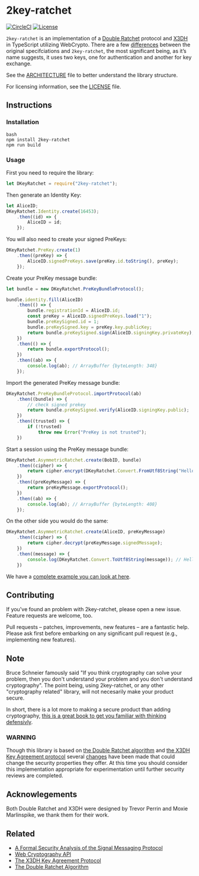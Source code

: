 # 2key-ratchet

[![CircleCI](https://circleci.com/gh/PeculiarVentures/2key-ratchet.svg?style=svg&circle-token=29f5d4fefececbe5668f0c0858cc583e4e130765)](https://circleci.com/gh/PeculiarVentures/2key-ratchet)
[![License](https://img.shields.io/badge/license-MIT-green.svg?style=flat)](https://raw.githubusercontent.com/PeculiarVentures/2key-ratchet/master/LICENSE.md)


`2key-ratchet` is an implementation of a [Double Ratchet](https://whispersystems.org/docs/specifications/doubleratchet/) protocol and [X3DH](https://whispersystems.org/docs/specifications/x3dh) in TypeScript utilizing WebCrypto. There are a few [differences](https://github.com/PeculiarVentures/2key-ratchet/blob/master/DIFFERENCES.md) between the original specifciations and `2key-ratchet`, the most significant being, as it’s name suggests, it uses two keys, one for authentication and another for key exchange.

See the [ARCHITECTURE](https://github.com/PeculiarVentures/2key-ratchet/blob/master/ARCHITECTURE.md) file to better understand the library structure.

For licensing information, see the [LICENSE](https://github.com/PeculiarVentures/2key-ratchet/blob/master/LICENSE.md) file.

## Instructions

### Installation

```
bash
npm install 2key-ratchet
npm run build
```

### Usage

First you need to require the library:

```javascript
let DKeyRatchet = require("2key-ratchet");
```

Then generate an Identity Key:

```javascript
let AliceID;
DKeyRatchet.Identity.create(16453);
    .then((id) => {
        AliceID = id;
    });
```

You will also need to create your signed PreKeys:

```javascript
DKeyRatchet.PreKey.create(1)
    .then((preKey) => {
        AliceID.signedPreKeys.save(preKey.id.toString(), preKey);
    });
```

Create your PreKey message bundle:

```javascript
let bundle = new DKeyRatchet.PreKeyBundleProtocol();

bundle.identity.fill(AliceID)
    .then(() => {
        bundle.registrationId = AliceID.id;
        const preKey = AliceID.signedPreKeys.load("1");
        bundle.preKeySigned.id = 1;
        bundle.preKeySigned.key = preKey.key.publicKey;
        return bundle.preKeySigned.sign(AliceID.signingKey.privateKey);
    })
    .then(() => {
        return bundle.exportProtocol();
    })
    .then((ab) => {
        console.log(ab); // ArrayBuffer {byteLength: 348}
    });
``` 

Import the generated PreKey message bundle:

```javascript
DKeyRatchet.PreKeyBundleProtocol.importProtocol(ab)
    .then((bundle) => {
        // check signed prekey
        return bundle.preKeySigned.verify(AliceID.signingKey.public);
    })
    .then((trusted) => {
        if (!trusted)
            throw new Error("PreKey is not trusted");
    })
```

Start a session using the PreKey message bundle:

```javascript
DKeyRatchet.AsymmetricRatchet.create(BobID, bundle)
    .then((cipher) => {
        return cipher.encrypt(DKeyRatchet.Convert.FromUtf8String("Hello world!"));
    })
    .then((preKeyMessage) => {
        return preKeyMessage.exportProtocol();
    })
    .then((ab) => {
        console.log(ab); // ArrayBuffer {byteLength: 408}
    });
```

On the other side you would do the same:

```javascript
DKeyRatchet.AsymmetricRatchet.create(AliceID, preKeyMessage)
    .then((cipher) => {
        return cipher.decrypt(preKeyMessage.signedMessage);
    })
    .then((message) => {
        console.log(DKeyRatchet.Convert.ToUtf8String(message)); // Hello world!
    })
```

We have a [complete example you can look at here](https://github.com/PeculiarVentures/2key-ratchet/tree/master/src/examples).

## Contributing

If you've found an problem with 2key-ratchet, please open a new issue. Feature requests are welcome, too.

Pull requests – patches, improvements, new features – are a fantastic help. Please ask first before embarking on any significant pull request (e.g., implementing new features).

## Note

Bruce Schneier famously said "If you think cryptography can solve your problem, then you don't understand your problem and you don't understand cryptography". The point being, using 2key-ratchet, or any other "cryptography related" library, will not necesarily make your product secure. 

In short, there is a lot more to making a secure product than adding cryptography, [this is a great book to get you familiar with thinking defensivly](https://www.amazon.com/Threat-Modeling-Designing-Adam-Shostack/dp/1118809998).

### WARNING
Though this library is based on [the Double Ratchet algorithm](https://whispersystems.org/docs/specifications/doubleratchet/) and [the X3DH Key Agreement protocol](https://whispersystems.org/docs/specifications/x3dh/) several [changes](https://github.com/PeculiarVentures/2key-ratchet/blob/master/DIFFERENCES.md) have been made that could change the security properties they offer. At this time you should consider this implementation appropriate for experimentation until further security reviews are completed.

## Acknowlegements
Both Double Ratchet and X3DH were designed by Trevor Perrin and Moxie Marlinspike, we thank them for their work.

## Related
- [A Formal Security Analysis of the Signal Messaging Protocol](https://eprint.iacr.org/2016/1013.pdf)
- [Web Cryptography API](https://www.w3.org/TR/2016/PR-WebCryptoAPI-20161215/)
- [The X3DH Key Agreement Protocol](https://whispersystems.org/docs/specifications/x3dh/)
- [The Double Ratchet Algorithm](https://whispersystems.org/docs/specifications/doubleratchet/)
